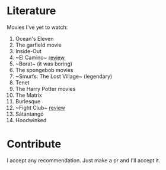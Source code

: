 # Literature
Movies I've yet to watch:

1. Ocean's Eleven
2. The garfield movie
3. Inside-Out
4. ~El Camino~ [review](https://github.com/Mutoxicated/Pending-Movies/issues/1)
5. ~Borat~ (it was boring)
6. The spongebob movies
7. ~Smurfs: The Lost Village~ (legendary)
8. Tenet
9. The Harry Potter movies
10. The Matrix
11. Burlesque
12. ~Fight Club~ [review](https://github.com/Mutoxicated/Pending-Movies/issues/3)
13. Sátántangó
14. Hoodwinked

# Contribute

I accept any recommendation. Just make a pr and I'll accept it.
